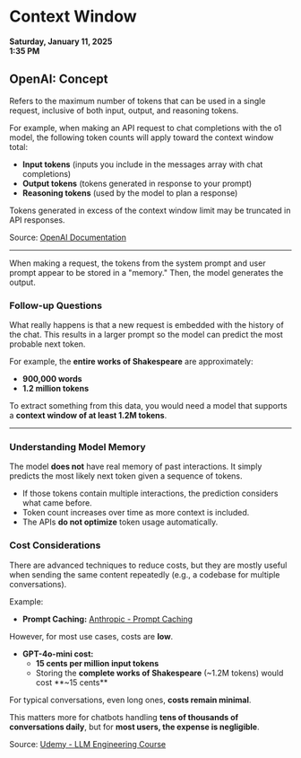 # Context Window  
**Saturday, January 11, 2025**  
**1:35 PM**  

## OpenAI: Concept  

Refers to the maximum number of tokens that can be used in a single request, inclusive of both input, output, and reasoning tokens.  

For example, when making an API request to chat completions with the o1 model, the following token counts will apply toward the context window total:  

- **Input tokens** (inputs you include in the messages array with chat completions)  
- **Output tokens** (tokens generated in response to your prompt)  
- **Reasoning tokens** (used by the model to plan a response)  

Tokens generated in excess of the context window limit may be truncated in API responses.  

Source: [OpenAI Documentation](https://platform.openai.com/docs/models#context-window)  

---

When making a request, the tokens from the system prompt and user prompt appear to be stored in a "memory." Then, the model generates the output.  

### Follow-up Questions  

What really happens is that a new request is embedded with the history of the chat. This results in a larger prompt so the model can predict the most probable next token.  

For example, the **entire works of Shakespeare** are approximately:  

- **900,000 words**  
- **1.2 million tokens**  

To extract something from this data, you would need a model that supports a **context window of at least 1.2M tokens**.  

---

### Understanding Model Memory  

The model **does not** have real memory of past interactions. It simply predicts the most likely next token given a sequence of tokens.  

- If those tokens contain multiple interactions, the prediction considers what came before.  
- Token count increases over time as more context is included.  
- The APIs **do not optimize** token usage automatically.  

### Cost Considerations  

There are advanced techniques to reduce costs, but they are mostly useful when sending the same content repeatedly (e.g., a codebase for multiple conversations).  

Example:  
- **Prompt Caching:** [Anthropic - Prompt Caching](https://www.anthropic.com/news/prompt-caching)  

However, for most use cases, costs are **low**.  

- **GPT-4o-mini cost:**  
  - **15 cents per million input tokens**  
  - Storing the **complete works of Shakespeare** (~1.2M tokens) would cost **~15 cents**  

For typical conversations, even long ones, **costs remain minimal**.  

This matters more for chatbots handling **tens of thousands of conversations daily**, but for **most users, the expense is negligible**.  

Source: [Udemy - LLM Engineering Course](https://www.udemy.com/course/llm-engineering-master-ai-and-large-language-models/learn/lecture/46871427#questions/22706365)  

